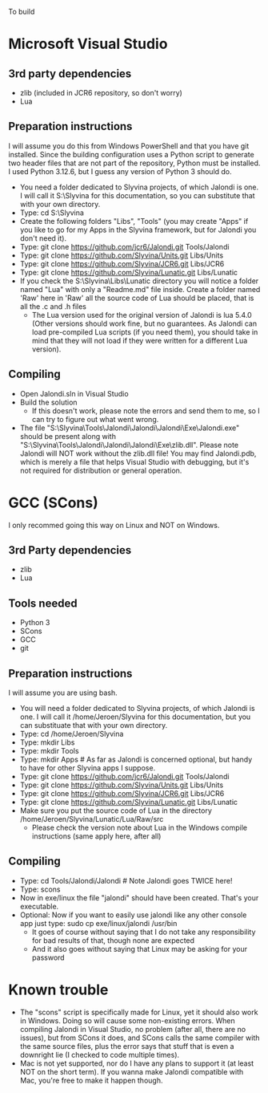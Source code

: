 To build

# Microsoft Visual Studio

## 3rd party dependencies
- zlib (included in JCR6 repository, so don't worry)
- Lua

## Preparation instructions
I will assume you do this from Windows PowerShell and that you have git installed. Since the building configuration uses a Python script to generate two header files that are not part of the repository, Python must be installed. I used Python 3.12.6, but I guess any version of Python 3 should do.
- You need a folder dedicated to Slyvina projects, of which Jalondi is one. I will call it S:\Slyvina for this documentation, so you can substitute that with your own directory.
- Type: cd S:\Slyvina
- Create the following folders "Libs", "Tools" (you may create "Apps" if you like to go for my Apps in the Slyvina framework, but for Jalondi you don't need it).
- Type: git clone https://github.com/jcr6/Jalondi.git Tools/Jalondi
- Type: git clone https://github.com/Slyvina/Units.git Libs/Units
- Type: git clone https://github.com/Slyvina/JCR6.git Libs/JCR6
- Type: git clone https://github.com/Slyvina/Lunatic.git Libs/Lunatic
- If you check the S:\Slyvina\Libs\Lunatic directory you will notice a folder named "Lua" with only a "Readme.md" file inside. Create a folder named 'Raw' here in 'Raw' all the source code of Lua should be placed, that is all the .c and .h files
  - The Lua version used for the original version of Jalondi is lua 5.4.0 (Other versions should work fine, but no guarantees. As Jalondi can load pre-compiled Lua scripts (if you need them), you should take in mind that they will not load if they were written for a different Lua version).

## Compiling
- Open Jalondi.sln in Visual Studio
- Build the solution
  - If this doesn't work, please note the errors and send them to me, so I can try to figure out what went wrong.
- The file "S:\Slyvina\Tools\Jalondi\Jalondi\Jalondi\Exe\Jalondi.exe" should be present along with "S:\Slyvina\Tools\Jalondi\Jalondi\Jalondi\Exe\zlib.dll". Please note Jalondi will NOT work without the zlib.dll file! You may find Jalondi.pdb, which is merely a file that helps Visual Studio with debugging, but it's not required for distribution or general operation.







# GCC (SCons)

I only recommed going this way on Linux and NOT on Windows. 

## 3rd Party dependencies
- zlib
- Lua

## Tools needed
- Python 3
- SCons
- GCC
- git

## Preparation instructions
I will assume you are using bash.
- You will need a folder dedicated to Slyvina projects, of which Jalondi is one. I will call it /home/Jeroen/Slyvina for this documentation, but you can substituate that with your own directory.
- Type: cd /home/Jeroen/Slyvina
- Type: mkdir Libs
- Type: mkdir Tools
- Type: mkdir Apps # As far as Jalondi is concerned optional, but handy to have for other Slyvina apps I suppose.
- Type: git clone https://github.com/jcr6/Jalondi.git Tools/Jalondi  
- Type: git clone https://github.com/Slyvina/Units.git Libs/Units    
- Type: git clone https://github.com/Slyvina/JCR6.git Libs/JCR6      
- Type: git clone https://github.com/Slyvina/Lunatic.git Libs/Lunatic
- Make sure you put the source code of Lua in the directory /home/Jeroen/Slyvina/Lunatic/Lua/Raw/src
  - Please check the version note about Lua in the Windows compile instructions (same apply here, after all)

## Compiling
- Type: cd Tools/Jalondi/Jalondi # Note Jalondi goes TWICE here!
- Type: scons
- Now in exe/linux the file "jalondi" should have been created. That's your executable.
- Optional: Now if you want to easily use jalondi like any other console app just type: sudo cp exe/linux/jalondi /usr/bin
  - It goes of course without saying that I do not take any responsibility for bad results of that, though none are expected
  - And it also goes without saying that Linux may be asking for your password





# Known trouble
- The "scons" script is specifically made for Linux, yet it should also work in Windows. Doing so will cause some non-existing errors. When compiling Jalondi in Visual Studio, no problem (after all, there are no issues), but from SCons it does, and SCons calls the same compiler with the same source files, plus the error says that stuff that is even a downright lie (I checked to code multiple times).
- Mac is not yet supported, nor do I have any plans to support it (at least NOT on the short term). If you wanna make Jalondi compatible with Mac, you're free to make it happen though.




